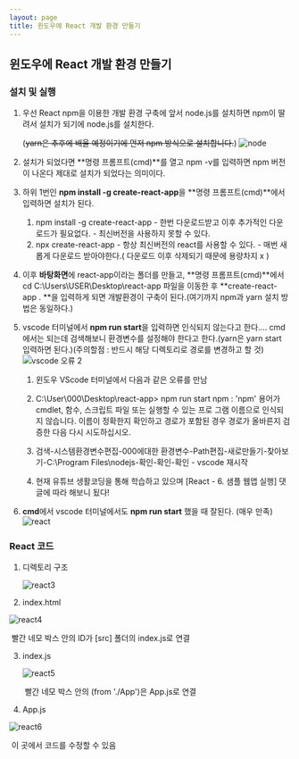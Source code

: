 ```yaml
---
layout: page
title: 윈도우에 React 개발 환경 만들기
---
```



## 윈도우에 React 개발 환경 만들기

### 설치 및 실행

1. 우선 React npm을 이용한 개발 환경 구축에 앞서 node.js를 설치하면 npm이 딸려서 설치가 되기에 node.js를 설치한다.

   (~~yarn은 추후에 배울 예정이기에 먼저 npm 방식으로 설치합니다.~~)
  ![node](https://user-images.githubusercontent.com/71207602/93841113-8babaa80-fccd-11ea-99d3-1846c8940bf2.jpg)



2. 설치가 되었다면 **명령 프롬프트(cmd)**를 열고 npm -v를 입력하면 npm 버전이 나온다 제대로 설치가 되었다는 의미이다.

3. 하위 1번인 **npm install -g create-react-app**을 **명령 프롬프트(cmd)**에서 입력하면 설치가 된다.

   1. npm install -g create-react-app  - 한번 다운로드받고 이후 추가적인 다운로드가 필요없다.  - 최신버전을 사용하지 못할 수 있다.  
   2. npx create-react-app  - 항상 최신버전의 react를 사용할 수 있다.  - 매번 새롭게 다운로드 받아야한다.( 다운로드 이후 삭제되기 때문에 용량차지 x )

4. 이후 **바탕화면**에 react-app이라는 폴더를 만들고, **명령 프롬프트(cmd)**에서 cd C:\Users\USER\Desktop\react-app 파일을 이동한 후  **create-react-app . **을  입력하게 되면 개발환경이 구축이 된다.(여기까지 npm과 yarn 설치 방법은 동일하다.)

5. vscode 터미널에서 **npm run start**을 입력하면 인식되지 않는다고 한다.... cmd에서는 되는데 검색해보니 환경변수를 설정해야 한다고 한다.(yarn은 yarn start 입력하면 된다.)(주의할점 : 반드시 해당 디렉토리로 경로를 변경하고 할 것)![vscode 오류 2](https://user-images.githubusercontent.com/71207602/93841160-a41bc500-fccd-11ea-936d-0aabeaa1aeab.png)

   1. 윈도우 VScode 터미널에서 다음과 같은 오류를 만남 

   2. C:\User\000\Desktop\react-app> npm run start npm : 'npm' 용어가 cmdlet, 함수, 스크립트 파일 또는 실행할 수 있는 프로 그램 이름으로 인식되지 않습니다. 이름이 정확한지 확인하고 경로가 포함된  경우 경로가 올바른지 검증한 다음 다시 시도하십시오. 

   3. 검색-시스템환경변수편집-000에대한 환경변수-Path편집-새로만들기-찾아보기-C:\Program Files\nodejs-확인-확인-확인 - vscode 재시작 
   4. 현재 유튜브 생활코딩을 통해 학습하고 있으며 [React - 6. 샘플 웹앱 실행] 댓글에 따라 해보니 됬다!



6. **cmd**에서 vscode 터미널에서도 **npm run start** 했을 때 잘된다. (매우 만족)![react](https://user-images.githubusercontent.com/71207602/93841188-bac21c00-fccd-11ea-9db4-dbce77131be8.png)



### React 코드

1. 디렉토리 구조

   ![react3](https://user-images.githubusercontent.com/71207602/93841203-c7df0b00-fccd-11ea-99b8-880611200571.png)

2. index.html

![react4](https://user-images.githubusercontent.com/71207602/93841230-e0e7bc00-fccd-11ea-9ba7-3c30c5ec6d03.png)

​											빨간 네모 박스 안의 ID가 [src] 폴더의 index.js로 연결





3. index.js

   ![react5](https://user-images.githubusercontent.com/71207602/93841278-0ecd0080-fcce-11ea-8d63-00e82f96a9bb.png)

   ​									빨간 네모 박스 안의 (from './App')은 App.js로 연결

   

4. App.js

![react6](https://user-images.githubusercontent.com/71207602/93841292-17bdd200-fcce-11ea-91fa-529e5e210892.png)

​													이 곳에서 코드를 수정할 수 있음




